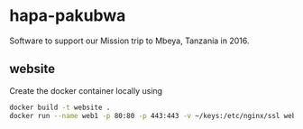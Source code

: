 # hapa-pakubwa
Software to support our Mission trip to Mbeya, Tanzania in 2016.


## website

Create the docker container locally using

```bash
docker build -t website .
docker run --name web1 -p 80:80 -p 443:443 -v ~/keys:/etc/nginx/ssl website
```